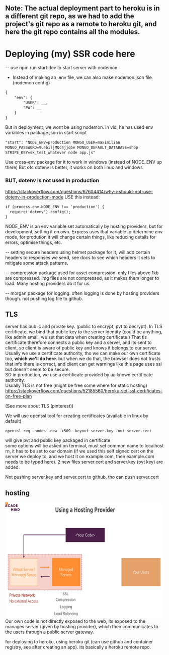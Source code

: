 ## Note: The actual deployment part to heroku is in a different git repo, as we had to add the project's git repo as a remote to heroku git, and here the git repo contains all the modules.

# Deploying (my) SSR code here

-- use npm run start:dev to start server with nodemon

-   Instead of making an .env file, we can also make nodemon.json file (nodemon config)

```
{
    "env": {
        "USER": __,
        "PW": __
    }
}
```

But in deployment, we wont be using nodemon.
In vid, he has used env variables in package.json in start script

```
"start": "NODE_ENV=production MONGO_USER=maximilian MONGO_PASSWORD=9u4biljMQc4jjqbe MONGO_DEFAULT_DATABASE=shop STRIPE_KEY=sk_test_whatever node app.js"
```

Use cross-env package for it to work in windows (instead of NODE_ENV up there)
But ofc dotenv is better, it works on both linux and windows

### BUT, dotenv is not used in production

https://stackoverflow.com/questions/67604414/why-i-should-not-use-dotenv-in-production-mode
USE this instead:

```
if (process.env.NODE_ENV !== 'production') {
  require('dotenv').config();
}
```

NODE_ENV is an env variable set automatically by hosting providers, but for development, setting it on own. Express uses that variable to determine env mode, for prodution it will change certain things, like reducing details for errors, optimise things, etc.

-- setting secure headers
using helmet package for it, will add certain headers to responses we send, see docs to see which headers it sets to mitigate some attack patterns.

-- compression package used for asset compression. only files above 1kb are compressed. img files are not compressed, as it makes them longer to load. Many hosting providers do it for us.

-- morgan package for logging. often logging is done by hosting providers though. not pushing log file to github.

## TLS

server has public and private key. (public to encrypt, pvt to decrypt). In TLS certificate, we bind that public key to the server identity (could be anything, like admin email, we set that data when creating certificate.) That tls certificate therefore connects a public key and a server, and its sent to client, so client is aware of public key and knows it belongs to our server. <br>
Usually we use a certificate authority, tho we can make our own certificate too, <b>which we'll do here</b>. but when we do that, the browser does not trusts that info there is correct, and client can get warnings like this page uses ssl but doesn't seem to be secure. <br>
SO in production, we use a certificate provided by aa known certificate authority. <br>
Usually TLS is not free (might be free some where for static hosting)
https://stackoverflow.com/questions/52185560/heroku-set-ssl-certificates-on-free-plan

(See more about TLS (pinterest))

We will use openssl tool for creating certificates (available in linux by default)
```
openssl req -nodes -new -x509 -keyout server.key -out server.cert
```
will give pvt and public key packaged in certificate <br>
some options will be asked on terminal, must set common name to localhost rn, it has to be set to our domain (if we used this self signed cert on the server we deploy to, and we host it on example.com, then example.com needs to be typed here). 2 new files server.cert and server.key (pvt key) are added.

Not pushing server.key and server.cert to github, tho can push server.cert

## hosting
<img src="README_files/hosting.png">
Our own code is not directly exposed to the web, its exposed to the manages server (given by hosting provider), which then communicates to the users through a public server gateway.

for deploying to heroku, using heroku git (can use github and container registry, see after creating an app). its basically a heroku remote repo.